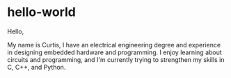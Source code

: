 # hello-world

Hello,

My name is Curtis, I have an electrical engineering degree and experience in designing embedded hardware and programming. I enjoy learning about circuits and programming, and I'm currently trying to strengthen my skills in C, C++, and Python.
